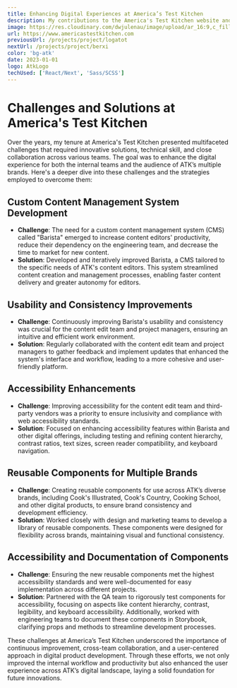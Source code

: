 ```yaml
---
title: Enhancing Digital Experiences at America’s Test Kitchen
description: My contributions to the America's Test Kitchen website and app.
image: https://res.cloudinary.com/dwjulenau/image/upload/ar_16:9,c_fill,dpr_2.0,f_auto,fl_progressive,q_auto,w_736/v1710941652/josh-portfolio/atk.jpg
url: https://www.americastestkitchen.com
previousUrl: /projects/project/logatot
nextUrl: /projects/project/berxi
color: 'bg-atk'
date: 2023-01-01
logo: AtkLogo
techUsed: ['React/Next', 'Sass/SCSS']
---
```


# Challenges and Solutions at America's Test Kitchen

Over the years, my tenure at America's Test Kitchen presented multifaceted challenges that required innovative solutions, technical skill, and close collaboration across various teams. The goal was to enhance the digital experience for both the internal teams and the audience of ATK’s multiple brands. Here's a deeper dive into these challenges and the strategies employed to overcome them:

## Custom Content Management System Development

- **Challenge**: The need for a custom content management system (CMS) called "Barista" emerged to increase content editors' productivity, reduce their dependency on the engineering team, and decrease the time to market for new content.
- **Solution**: Developed and iteratively improved Barista, a CMS tailored to the specific needs of ATK's content editors. This system streamlined content creation and management processes, enabling faster content delivery and greater autonomy for editors.

## Usability and Consistency Improvements

- **Challenge**: Continuously improving Barista's usability and consistency was crucial for the content edit team and project managers, ensuring an intuitive and efficient work environment.
- **Solution**: Regularly collaborated with the content edit team and project managers to gather feedback and implement updates that enhanced the system's interface and workflow, leading to a more cohesive and user-friendly platform.

## Accessibility Enhancements

- **Challenge**: Improving accessibility for the content edit team and third-party vendors was a priority to ensure inclusivity and compliance with web accessibility standards.
- **Solution**: Focused on enhancing accessibility features within Barista and other digital offerings, including testing and refining content hierarchy, contrast ratios, text sizes, screen reader compatibility, and keyboard navigation.

## Reusable Components for Multiple Brands

- **Challenge**: Creating reusable components for use across ATK’s diverse brands, including Cook's Illustrated, Cook's Country, Cooking School, and other digital products, to ensure brand consistency and development efficiency.
- **Solution**: Worked closely with design and marketing teams to develop a library of reusable components. These components were designed for flexibility across brands, maintaining visual and functional consistency.

## Accessibility and Documentation of Components

- **Challenge**: Ensuring the new reusable components met the highest accessibility standards and were well-documented for easy implementation across different projects.
- **Solution**: Partnered with the QA team to rigorously test components for accessibility, focusing on aspects like content hierarchy, contrast, legibility, and keyboard accessibility. Additionally, worked with engineering teams to document these components in Storybook, clarifying props and methods to streamline development processes.

These challenges at America’s Test Kitchen underscored the importance of continuous improvement, cross-team collaboration, and a user-centered approach in digital product development. Through these efforts, we not only improved the internal workflow and productivity but also enhanced the user experience across ATK’s digital landscape, laying a solid foundation for future innovations.
